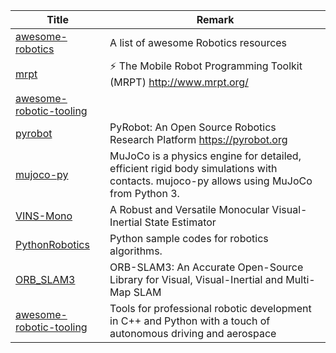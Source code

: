 | Title                             | Remark |
| --------- | ------ |
|[awesome-robotics](https://github.com/Kiloreux/awesome-robotics)|A list of awesome Robotics resources|
|[mrpt](https://github.com/MRPT/mrpt)|⚡️ The Mobile Robot Programming Toolkit (MRPT) http://www.mrpt.org/|
|[awesome-robotic-tooling](https://github.com/Ly0n/awesome-robotic-tooling)|
|[pyrobot](https://github.com/facebookresearch/pyrobot)|PyRobot: An Open Source Robotics Research Platform https://pyrobot.org|
|[mujoco-py](https://github.com/openai/mujoco-py)|MuJoCo is a physics engine for detailed, efficient rigid body simulations with contacts. mujoco-py allows using MuJoCo from Python 3.|
|[VINS-Mono](https://github.com/HKUST-Aerial-Robotics/VINS-Mono)|A Robust and Versatile Monocular Visual-Inertial State Estimator|
|[PythonRobotics](https://github.com/AtsushiSakai/PythonRobotics)|Python sample codes for robotics algorithms. |
|[ORB_SLAM3](https://github.com/UZ-SLAMLab/ORB_SLAM3)|ORB-SLAM3: An Accurate Open-Source Library for Visual, Visual-Inertial and Multi-Map SLAM|
|[awesome-robotic-tooling](https://github.com/protontypes/awesome-robotic-tooling)|Tools for professional robotic development in C++ and Python with a touch of autonomous driving and aerospace|